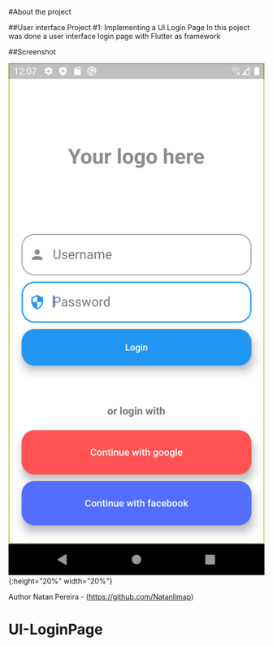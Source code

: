 
#About the project

##User interface Project #1: Implementing a UI Login Page
In this poject was done a user interface login page with Flutter as framework

##Screenshot

![Our login page done in this app](https://github.com/Natanlimap/UI-LoginPage/blob/master/Screenshots/loginpage.png){:height="20%" width="20%"}


Author
Natan Pereira - (https://github.com/Natanlimap)

# UI-LoginPage
